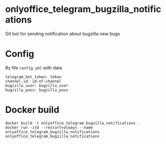 # onlyoffice_telegram_bugzilla_notifications
Git bot for sending notification about bugzilla new bugs

# Config
By file `config.yml` with data
```
telegram_bot_token: token
channel_id: id-of-channel
bugzilla_user: bugzilla_user
bugzilla_pass: bugzilla_pass
```

# Docker build
```
docker build -t onlyoffice_telegram_bugzilla_notifications .
docker run -itd --restart=always --name onlyoffice_telegram_bugzilla_notifications onlyoffice_telegram_bugzilla_notifications

```